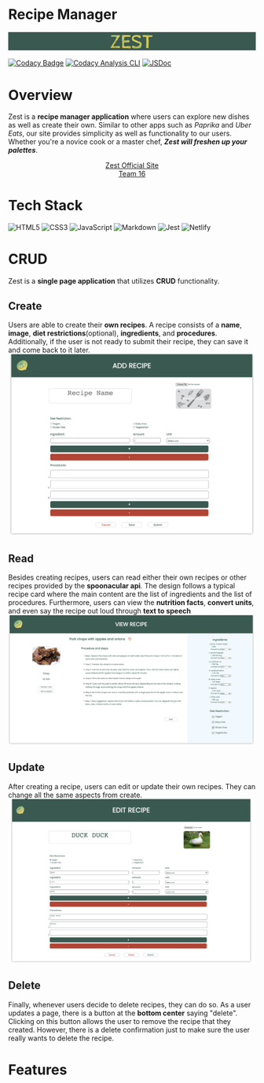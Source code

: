# Recipe Manager

![Brand Name](./specs/readmeimages/logo.png)

[![Codacy Badge](https://api.codacy.com/project/badge/Grade/fae07a24378648a994a05d7f168bb36b)](https://app.codacy.com/gh/cse110-fa21-group16/cse110-fa21-group16?utm_source=github.com&utm_medium=referral&utm_content=cse110-fa21-group16/cse110-fa21-group16&utm_campaign=Badge_Grade_Settings)
[![Codacy Analysis CLI](https://github.com/cse110-fa21-group16/cse110-fa21-group16/actions/workflows/code_analysis.yml/badge.svg)](https://github.com/cse110-fa21-group16/cse110-fa21-group16/actions/workflows/code_analysis.yml)
[![JSDoc](https://github.com/cse110-fa21-group16/cse110-fa21-group16/actions/workflows/JSDoc.yml/badge.svg)](https://github.com/cse110-fa21-group16/cse110-fa21-group16/actions/workflows/JSDoc.yml)

# Overview 
Zest is a **recipe manager application** where users can explore new dishes as well as create their own. Similar to other apps such as *Paprika* and *Uber Eats*, our site provides simplicity as well as functionality to our users. Whether you're a novice cook or a master chef, ***Zest will freshen up your palettes***. 

<p align="center">
    <a href="https://unruffled-lichterman-185ae7.netlify.app/">Zest Official Site</a>
    <br>
    <a href="admin/team.md">Team 16</a>
</p>

# Tech Stack
![HTML5](https://img.shields.io/badge/html5-%23E34F26.svg?style=for-the-badge&logo=html5&logoColor=white)
![CSS3](https://img.shields.io/badge/css3-%231572B6.svg?style=for-the-badge&logo=css3&logoColor=white)
![JavaScript](https://img.shields.io/badge/javascript-%23323330.svg?style=for-the-badge&logo=javascript&logoColor=%23F7DF1E)
![Markdown](https://img.shields.io/badge/markdown-%23000000.svg?style=for-the-badge&logo=markdown&logoColor=white)
![Jest](https://img.shields.io/badge/-jest-%23C21325?style=for-the-badge&logo=jest&logoColor=white)
![Netlify](https://img.shields.io/badge/netlify-%23000000.svg?style=for-the-badge&logo=netlify&logoColor=#00C7B7)

# CRUD 
Zest is a **single page application** that utilizes **CRUD** functionality. 

## Create 
Users are able to create their **own recipes**. A recipe consists of a **name**, **image**, **diet restrictions**(optional), **ingredients**, and **procedures**. 
Additionally, if the user is not ready to submit their recipe, they can save it and come back to it later. 
![Create Recipe](./specs/readmeimages/createrecipe.png)

## Read
Besides creating recipes, users can read either their own recipes or other recipes provided by the **spoonacular api**. The design follows a typical recipe card where the main content are the list of ingredients and the list of procedures. Furthermore, users can view the **nutrition facts**, **convert units**, and even say the recipe out loud through **text to speech**
![Read Recipe](./specs/readmeimages/readrecipe.png)

## Update 
After creating a recipe, users can edit or update their own recipes. They can change all the same aspects from create. 
![Update Recipe](./specs/readmeimages/updaterecipe.png)

## Delete
Finally, whenever users decide to delete recipes, they can do so. As a user updates a page, there is a button at the **bottom center** saying "delete". Clicking on this button allows the user to remove the recipe that they created. However, there is a delete confirmation just to make sure the user really wants to delete the recipe.

# Features

